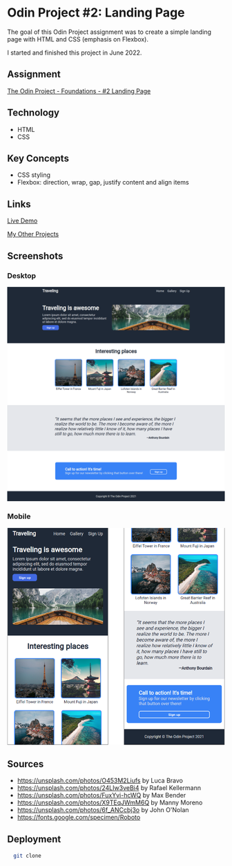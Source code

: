 # Odin Project #2: Landing Page

The goal of this Odin Project assignment was to create a simple landing page with HTML and CSS (emphasis on Flexbox).

I started and finished this project in June 2022.

## Assignment

[The Odin Project - Foundations - #2 Landing Page](https://www.theodinproject.com/lessons/foundations-landing-page)

## Technology

- HTML
- CSS

## Key Concepts

- CSS styling
- Flexbox: direction, wrap, gap, justify content and align items

## Links

[Live Demo](https://brightneon7631.github.io/odin-landing-page/)

[My Other Projects](https://brightneon7631.github.io/odin-scrimba-projects/)

## Screenshots

### Desktop

![Desktop Screenshot](screenshots/desktop.png)

### Mobile

![Mobile Screenshot](screenshots/mobile.png)

## Sources

- https://unsplash.com/photos/O453M2Liufs by Luca Bravo
- https://unsplash.com/photos/24LIw3veBi4 by Rafael Kellermann
- https://unsplash.com/photos/FuxYvi-hcWQ by Max Bender
- https://unsplash.com/photos/X9TEqJWmM6Q by Manny Moreno
- https://unsplash.com/photos/6f_ANCcbj3o by John O'Nolan
- https://fonts.google.com/specimen/Roboto

## Deployment

```bash
  git clone
```
